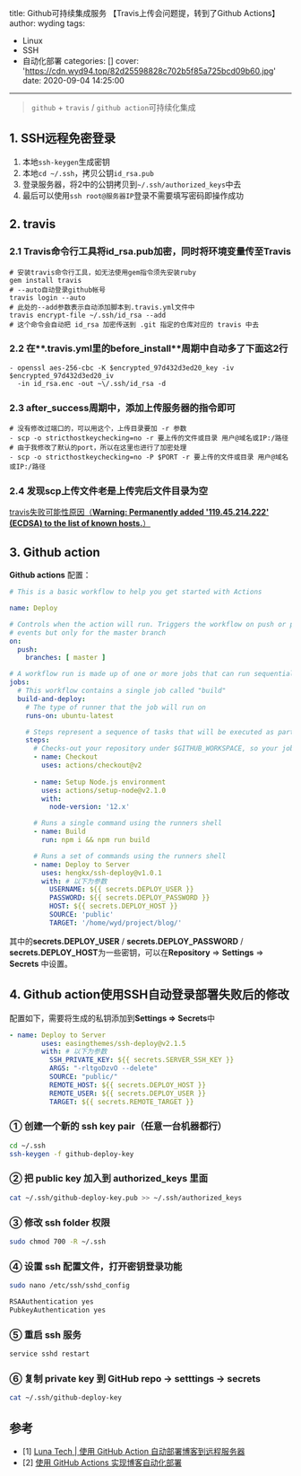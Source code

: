 title: Github可持续集成服务 【Travis上传会问题提，转到了Github Actions】
author: wyding
tags:
  - Linux
  - SSH
  - 自动化部署
categories: []
cover: 'https://cdn.wyd94.top/82d25598828c702b5f85a725bcd09b60.jpg'
date: 2020-09-04 14:25:00
---
> `github` + `travis` / `github action`可持续化集成

<!-- more -->

## 1. **SSH**远程免密登录

1. 本地`ssh-keygen`生成密钥
2. 本地`cd ~/.ssh`，拷贝公钥`id_rsa.pub`
3. 登录服务器，将2中的公钥拷贝到`~/.ssh/authorized_keys`中去
4. 最后可以使用`ssh root@服务器IP`登录不需要填写密码即操作成功

## 2. **travis**

### 2.1 **Travis**命令行工具将**id_rsa.pub**加密，同时将环境变量传至**Travis**

```shell
# 安装travis命令行工具，如无法使用gem指令须先安装ruby
gem install travis
# --auto自动登录github帐号
travis login --auto
# 此处的--add参数表示自动添加脚本到.travis.yml文件中
travis encrypt-file ~/.ssh/id_rsa --add
# 这个命令会自动把 id_rsa 加密传送到 .git 指定的仓库对应的 travis 中去
```

### 2.2 在**.travis.yml**里的**before_install**周期中自动多了下面这2行

```shell
- openssl aes-256-cbc -K $encrypted_97d432d3ed20_key -iv $encrypted_97d432d3ed20_iv
  -in id_rsa.enc -out ~\/.ssh/id_rsa -d
```

### 2.3 **after_success**周期中，添加上传服务器的指令即可

```shell
# 没有修改过端口的，可以用这个，上传目录要加 -r 参数
- scp -o stricthostkeychecking=no -r 要上传的文件或目录 用户@域名或IP:/路径
# 由于我修改了默认的port，所以在这里也进行了加密处理
- scp -o stricthostkeychecking=no -P $PORT -r 要上传的文件或目录 用户@域名或IP:/路径
```

### 2.4 发现**scp**上传文件老是上传完后文件目录为空
[travis失败可能性原因（**Warning: Permanently added '119.45.214.222' (ECDSA) to the list of known hosts.**）](https://stackoverflow.com/questions/58422338/travis-ci-only-uploads-empty-files-from-the-build-script)

## 3. **Github action**
**Github actions** 配置：
```yml
# This is a basic workflow to help you get started with Actions

name: Deploy

# Controls when the action will run. Triggers the workflow on push or pull request
# events but only for the master branch
on:
  push:
    branches: [ master ]

# A workflow run is made up of one or more jobs that can run sequentially or in parallel
jobs:
  # This workflow contains a single job called "build"
  build-and-deploy:
    # The type of runner that the job will run on
    runs-on: ubuntu-latest

    # Steps represent a sequence of tasks that will be executed as part of the job
    steps:
      # Checks-out your repository under $GITHUB_WORKSPACE, so your job can access it
      - name: Checkout
        uses: actions/checkout@v2
      
      - name: Setup Node.js environment
        uses: actions/setup-node@v2.1.0
        with:
          node-version: '12.x'

      # Runs a single command using the runners shell
      - name: Build
        run: npm i && npm run build

      # Runs a set of commands using the runners shell
      - name: Deploy to Server
        uses: hengkx/ssh-deploy@v1.0.1
        with: # 以下为参数
          USERNAME: ${{ secrets.DEPLOY_USER }} 
          PASSWORD: ${{ secrets.DEPLOY_PASSWORD }}
          HOST: ${{ secrets.DEPLOY_HOST }}
          SOURCE: 'public'
          TARGET: '/home/wyd/project/blog/'
```

其中的**secrets.DEPLOY_USER** / **secrets.DEPLOY_PASSWORD** / **secrets.DEPLOY_HOST**为一些密钥，可以在**Repository** => **Settings** => **Secrets** 中设置。

## 4. **Github action**使用**SSH**自动登录部署失败后的修改
配置如下，需要将生成的私钥添加到**Settings => Secrets**中
```yml
- name: Deploy to Server
        uses: easingthemes/ssh-deploy@v2.1.5
        with: # 以下为参数
          SSH_PRIVATE_KEY: ${{ secrets.SERVER_SSH_KEY }}
          ARGS: "-rltgoDzvO --delete"
          SOURCE: "public/"
          REMOTE_HOST: ${{ secrets.DEPLOY_HOST }}
          REMOTE_USER: ${{ secrets.DEPLOY_USER }}
          TARGET: ${{ secrets.REMOTE_TARGET }}
```

### ① 创建一个新的 **ssh key pair**（任意一台机器都行）
```bash
cd ~/.ssh
ssh-keygen -f github-deploy-key
```

### ② 把 **public key** 加入到 **authorized_keys** 里面
```bash
cat ~/.ssh/github-deploy-key.pub >> ~/.ssh/authorized_keys
```

### ③ 修改 **ssh folder** 权限
```bash
sudo chmod 700 -R ~/.ssh
```

### ④ 设置 **ssh** 配置文件，打开密钥登录功能
```bash
sudo nano /etc/ssh/sshd_config

RSAAuthentication yes
PubkeyAuthentication yes
```

### ⑤ 重启 **ssh** 服务
```bash
service sshd restart
```

### ⑥ 复制 **private key 到 GitHub repo -> setttings -> secrets**
```bash
cat ~/.ssh/github-deploy-key
```

## 参考

- [1] [Luna Tech | 使用 GitHub Action 自动部署博客到远程服务器](https://blog.lunawen.com/posts/20200628-luna-tech-github-action-blog-autodeployment/)
- [2] [使用 GitHub Actions 实现博客自动化部署](https://frostming.com/2020/04-26/github-actions-deploy)